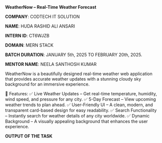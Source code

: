 **WeatherNow – Real-Time Weather Forecast**

**COMPANY**: CODTECH IT SOLUTION

**NAME**: HUDA RASHID ALI ANSARI

**INTERN ID**: CT6WJZB

**DOMAIN**: MERN STACK

**BATCH DURATION**: JANUARY 5th, 2025 TO FEBRUARY 20th, 2025.

**MENTOR NAME**: NEELA SANTHOSH KUMAR

WeatherNow is a beautifully designed real-time weather web application that provides accurate weather updates with a stunning cloudy sky background for an immersive experience.

🔹 Features:
✅ Live Weather Updates – Get real-time temperature, humidity, wind speed, and pressure for any city.
✅ 5-Day Forecast – View upcoming weather trends to plan ahead.
✅ User-Friendly UI – A clean, modern, and transparent card-based design for easy readability.
✅ Search Functionality – Instantly search for weather details of any city worldwide.
✅ Dynamic Background – A visually appealing background that enhances the user experience.

**OUTPUT OF THE TASK**

<!-- Uploading "Screenshot 2025-02-20 180556.png"... -->

